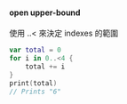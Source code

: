 #### open upper-bound

使用 ..< 來決定 indexes 的範圍

```swift
var total = 0
for i in 0..<4 {
    total += i
}
print(total)
// Prints "6"
```